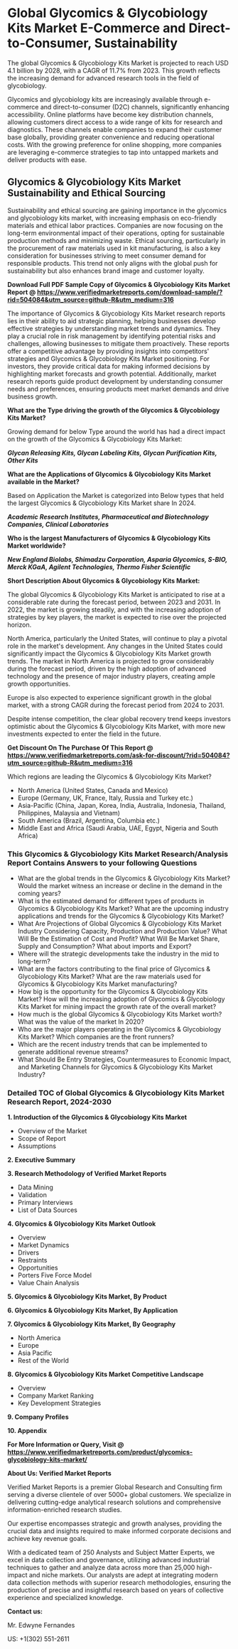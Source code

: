 <h1>Global Glycomics & Glycobiology Kits Market E-Commerce and Direct-to-Consumer, Sustainability</h1><p class=""><p>The global Glycomics & Glycobiology Kits Market is projected to reach USD 4.1 billion by 2028, with a CAGR of 11.7% from 2023. This growth reflects the increasing demand for advanced research tools in the field of glycobiology.</p> <p>Glycomics and glycobiology kits are increasingly available through e-commerce and direct-to-consumer (D2C) channels, significantly enhancing accessibility. Online platforms have become key distribution channels, allowing customers direct access to a wide range of kits for research and diagnostics. These channels enable companies to expand their customer base globally, providing greater convenience and reducing operational costs. With the growing preference for online shopping, more companies are leveraging e-commerce strategies to tap into untapped markets and deliver products with ease.</p> <h2>Glycomics & Glycobiology Kits Market Sustainability and Ethical Sourcing</h2> <p>Sustainability and ethical sourcing are gaining importance in the glycomics and glycobiology kits market, with increasing emphasis on eco-friendly materials and ethical labor practices. Companies are now focusing on the long-term environmental impact of their operations, opting for sustainable production methods and minimizing waste. Ethical sourcing, particularly in the procurement of raw materials used in kit manufacturing, is also a key consideration for businesses striving to meet consumer demand for responsible products. This trend not only aligns with the global push for sustainability but also enhances brand image and customer loyalty.</p> </p><p class=""><strong>Download Full PDF Sample Copy of Glycomics & Glycobiology Kits Market Report @ <a href="https://www.verifiedmarketreports.com/download-sample/?rid=504084&utm_source=github-R&utm_medium=316" target="_blank">https://www.verifiedmarketreports.com/download-sample/?rid=504084&utm_source=github-R&utm_medium=316</a></strong></p><p>The importance of&nbsp;Glycomics & Glycobiology Kits Market research reports lies in their ability to aid strategic planning, helping businesses develop effective strategies by understanding market trends and dynamics. They play a crucial role in risk management by identifying potential risks and challenges, allowing businesses to mitigate them proactively. These reports offer a competitive advantage by providing insights into competitors' strategies and Glycomics & Glycobiology Kits Market positioning. For investors, they provide critical data for making informed decisions by highlighting market forecasts and growth potential. Additionally, market research reports guide product development by understanding consumer needs and preferences, ensuring products meet market demands and drive business growth.</p><p><strong>What are the&nbsp;Type driving the growth of the Glycomics & Glycobiology Kits Market?</strong></p><p id="" class="">Growing demand for below Type around the world has had a direct impact on the growth of the Glycomics & Glycobiology Kits Market:</p><p class=""><em><strong>Glycan Releasing Kits, Glycan Labeling Kits, Glycan Purification Kits, Other Kits</strong></em></p><p class=""><strong>What are the&nbsp;Applications&nbsp;of Glycomics & Glycobiology Kits Market available in the Market?</strong></p><p id="" class="">Based on Application the Market is categorized into Below types that held the largest Glycomics & Glycobiology Kits Market share In 2024.</p><p class=""><em><strong>Academic Research Institutes, Pharmaceutical and Biotechnology Companies, Clinical Laboratories</strong></em></p><p class=""><strong>Who is the largest Manufacturers of Glycomics & Glycobiology Kits Market worldwide?</strong></p><p><em><strong>New England Biolabs, Shimadzu Corporation, Asparia Glycomics, S-BIO, Merck KGaA, Agilent Technologies, Thermo Fisher Scientific</strong></em></p><p id="" class=""><strong>Short Description About Glycomics & Glycobiology Kits Market:</strong></p><p>The global Glycomics & Glycobiology Kits Market is anticipated to rise at a considerable rate during the forecast period, between 2023 and 2031. In 2022, the market is growing steadily, and with the increasing adoption of strategies by key players, the market is expected to rise over the projected horizon.</p><p>North America, particularly the United States, will continue to play a pivotal role in the market's development. Any changes in the United States could significantly impact the Glycomics & Glycobiology Kits Market growth trends. The market in North America is projected to grow considerably during the forecast period, driven by the high adoption of advanced technology and the presence of major industry players, creating ample growth opportunities.</p><p>Europe is also expected to experience significant growth in the global market, with a strong CAGR during the forecast period from 2024 to 2031.</p><p>Despite intense competition, the clear global recovery trend keeps investors optimistic about the Glycomics & Glycobiology Kits Market, with more new investments expected to enter the field in the future.</p><p id="" class=""><strong>Get Discount On The Purchase Of This Report @ <a href="https://www.verifiedmarketreports.com/ask-for-discount/?rid=504084?utm_source=github-R&utm_medium=316" target="_blank">https://www.verifiedmarketreports.com/ask-for-discount/?rid=504084?utm_source=github-R&utm_medium=316</a></strong></p><p class="">Which regions are leading the Glycomics & Glycobiology Kits Market?</p><ul><li>North America (United States, Canada and Mexico)</li><li>Europe (Germany, UK, France, Italy, Russia and Turkey etc.)</li><li>Asia-Pacific (China, Japan, Korea, India, Australia, Indonesia, Thailand, Philippines, Malaysia and Vietnam)</li><li>South America (Brazil, Argentina, Columbia etc.)</li><li>Middle East and Africa (Saudi Arabia, UAE, Egypt, Nigeria and South Africa)</li></ul><h3 id="" class="">This Glycomics & Glycobiology Kits Market Research/Analysis Report Contains Answers to your following Questions</h3><ul><li>What are the global trends in the Glycomics & Glycobiology Kits Market? Would the market witness an increase or decline in the demand in the coming years?</li><li>What is the estimated demand for different types of products in Glycomics & Glycobiology Kits Market? What are the upcoming industry applications and trends for the Glycomics & Glycobiology Kits Market?</li><li>What Are Projections of Global Glycomics & Glycobiology Kits Market Industry Considering Capacity, Production and Production Value? What Will Be the Estimation of Cost and Profit? What Will Be Market Share, Supply and Consumption? What about imports and Export?</li><li>Where will the strategic developments take the industry in the mid to long-term?</li><li>What are the factors contributing to the final price of Glycomics & Glycobiology Kits Market? What are the raw materials used for Glycomics & Glycobiology Kits Market manufacturing?</li><li>How big is the opportunity for the Glycomics & Glycobiology Kits Market? How will the increasing adoption of Glycomics & Glycobiology Kits Market for mining impact the growth rate of the overall market?</li><li>How much is the global Glycomics & Glycobiology Kits Market worth? What was the value of the market In 2020?</li><li>Who are the major players operating in the Glycomics & Glycobiology Kits Market? Which companies are the front runners?</li><li>Which are the recent industry trends that can be implemented to generate additional revenue streams?</li><li>What Should Be Entry Strategies, Countermeasures to Economic Impact, and Marketing Channels for Glycomics & Glycobiology Kits Market Industry?</li></ul><h3 id="" class="">Detailed TOC of Global Glycomics & Glycobiology Kits Market Research Report, 2024-2030</h3><p id="" class=""><strong>1. Introduction of the Glycomics & Glycobiology Kits Market</strong></p><ul><li>Overview of the Market</li><li>Scope of Report</li><li>Assumptions</li></ul><p id="" class=""><strong>2. Executive Summary</strong></p><p id="" class=""><strong>3. Research Methodology of Verified Market Reports</strong></p><ul><li>Data Mining</li><li>Validation</li><li>Primary Interviews</li><li>List of Data Sources</li></ul><p id="" class=""><strong>4. Glycomics & Glycobiology Kits Market Outlook</strong></p><ul><li>Overview</li><li>Market Dynamics</li><li>Drivers</li><li>Restraints</li><li>Opportunities</li><li>Porters Five Force Model</li><li>Value Chain Analysis</li></ul><p id="" class=""><strong>5. Glycomics & Glycobiology Kits Market, By Product</strong></p><p id="" class=""><strong>6. Glycomics & Glycobiology Kits Market, By Application</strong></p><p id="" class=""><strong>7. Glycomics & Glycobiology Kits Market, By Geography</strong></p><ul><li>North America</li><li>Europe</li><li>Asia Pacific</li><li>Rest of the World</li></ul><p id="" class=""><strong>8. Glycomics & Glycobiology Kits Market Competitive Landscape</strong></p><ul><li>Overview</li><li>Company Market Ranking</li><li>Key Development Strategies</li></ul><p id="" class=""><strong>9. Company Profiles</strong></p><p id="" class=""><strong>10. Appendix</strong></p><p id="" class=""><strong>For More Information or Query, Visit @ <a href="https://www.verifiedmarketreports.com/product/glycomics-glycobiology-kits-market/" target="_blank">https://www.verifiedmarketreports.com/product/glycomics-glycobiology-kits-market/</a></strong></p><p id="" class=""><strong>About Us: Verified Market Reports</strong></p><p id="" class="">Verified Market Reports is a premier Global Research and Consulting firm serving a diverse clientele of over 5000+ global customers. We specialize in delivering cutting-edge analytical research solutions and comprehensive information-enriched research studies.</p><p id="" class="">Our expertise encompasses strategic and growth analyses, providing the crucial data and insights required to make informed corporate decisions and achieve key revenue goals.</p><p id="" class="">With a dedicated team of 250 Analysts and Subject Matter Experts, we excel in data collection and governance, utilizing advanced industrial techniques to gather and analyze data across more than 25,000 high-impact and niche markets. Our analysts are adept at integrating modern data collection methods with superior research methodologies, ensuring the production of precise and insightful research based on years of collective experience and specialized knowledge.</p><p id="" class=""><strong>Contact us:</strong></p><p id="" class="">Mr. Edwyne Fernandes</p><p id="" class="">US: +1(302) 551-2611</p>